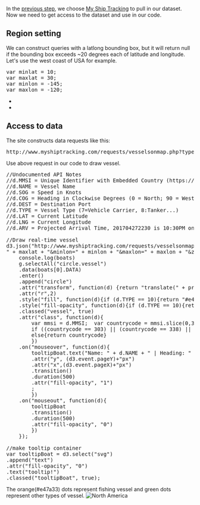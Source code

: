In the [previous step](Choose_data.md), we choose [My Ship Tracking](http://www.myshiptracking.com/) to pull in our dataset. Now we need to get access to the dataset and use in our code.

## Region setting
We can construct queries with a latlong bounding box, but it will return null if the bounding box exceeds ~20 degrees each of latitude and longitude. Let's use the west coast of USA for example.

<pre>
var minlat = 10;
var maxlat = 30;
var minlon = -145;
var maxlon = -120;
</pre>

-
-

## Access to data
The site constructs data requests like this:
<pre>
http://www.myshiptracking.com/requests/vesselsonmap.php?type=json&minlat=10&maxlat=30&minlon=-145&maxlon=-125&zoom=7
</pre>

Use above request in our code to draw vessel.
<pre>
//Undocumented API Notes
//d.MMSI = Unique Identifier with Embedded Country (https://help.marinetraffic.com/hc/en-us/articles/205220087-Which-way-is-information-on-a-vessel-s-flag-found-)
//d.NAME = Vessel Name
//d.SOG = Speed in Knots
//d.COG = Heading in Clockwise Degrees (0 = North; 90 = West...)
//d.DEST = Destination Port
//d.TYPE = Vessel Type (7=Vehicle Carrier, 8:Tanker...)
//d.LAT = Current Latitude
//d.LNG = Current Longitude
//d.ARV = Projected Arrival Time, 201704272230 is 10:30PM on April 27, 2017 GMT

//Draw real-time vessel
d3.json("http://www.myshiptracking.com/requests/vesselsonmap.php?type=json&minlat=" + minlat + "&maxlat=
" + maxlat + "&minlon=" + minlon + "&maxlon=" + maxlon + "&zoom=7", function(err, boats){
	console.log(boats)
	g.selectAll("circle.vessel")
	.data(boats[0].DATA)
	.enter()
	.append("circle")
	.attr("transform", function(d) {return "translate(" + projection([d.LNG, d.LAT]) + ")";})
	.attr("r",2)
	.style("fill", function(d){if (d.TYPE == 10){return "#e47a33"} else {return "#018771"}})
	.style("fill-opacity", function(d){if (d.TYPE == 10){return "0.15"} else {return ".05"}})
	.classed("vessel", true)
	.attr("class", function(d){
		var mmsi = d.MMSI;  var countrycode = mmsi.slice(0,3);
		if ((countrycode == 303) || (countrycode == 338) || (countrycode >= 366 && countrycode <= 369)) {return "USA" }
		else{return countrycode}
		})
	.on("mouseover", function(d){
		tooltipBoat.text("Name: " + d.NAME + " | Heading: " + d.DEST + "| MMSI: " + d.MMSI)
		.attr("y", (d3.event.pageY)+"px")
		.attr("x",(d3.event.pageX)+"px")
		.transition()
		.duration(500)
		.attr("fill-opacity", "1")
		;
		})
	.on("mouseout", function(d){
		tooltipBoat
		.transition()
		.duration(500)
		.attr("fill-opacity", "0")
		})
	});

//make tooltip container
var tooltipBoat = d3.select("svg")
.append("text")
.attr("fill-opacity", "0")
.text("tooltip!")
.classed("tooltipBoat", true);
</pre>


The orange(#e47a33) dots represent fishing vessel and green dots represent other types of vessel.
![North America](http://i.imgur.com/zlOYGiz.png)

